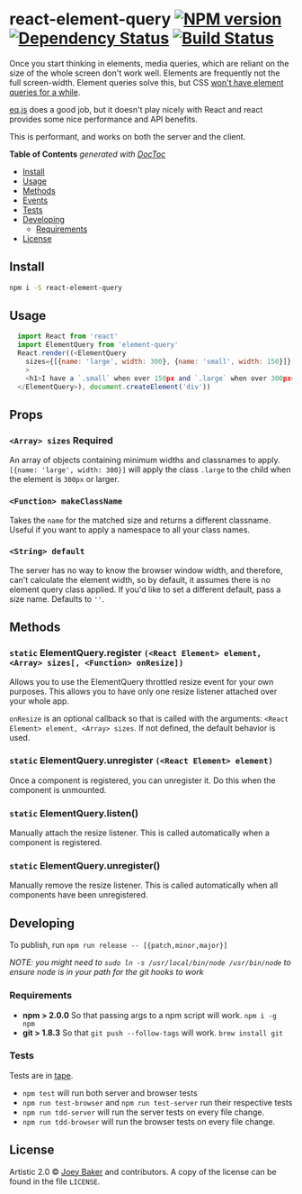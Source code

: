 # react-element-query [![NPM version][npm-image]][npm-url] [![Dependency Status][daviddm-url]][daviddm-image] [![Build Status][travis-image]][travis-url]

Once you start thinking in elements, media queries, which are reliant on the size of the whole screen don't work well. Elements are frequently not the full screen-width. Element queries solve this, but CSS [won't have element queries for a while](http://discourse.specifiction.org/t/element-queries/26).

[eq.js](https://github.com/snugug/eq.js) does a good job, but it doesn't play nicely with React and react provides some nice performance and API benefits.

This is performant, and works on both the server and the client.

<!-- START doctoc generated TOC please keep comment here to allow auto update -->
<!-- DON'T EDIT THIS SECTION, INSTEAD RE-RUN doctoc TO UPDATE -->
**Table of Contents**  *generated with [DocToc](http://doctoc.herokuapp.com/)*

- [Install](#install)
- [Usage](#usage)
- [Methods](#methods)
- [Events](#events)
- [Tests](#tests)
- [Developing](#developing)
  - [Requirements](#requirements)
- [License](#license)

<!-- END doctoc generated TOC please keep comment here to allow auto update -->

## Install

```sh
npm i -S react-element-query
```


## Usage
```js
  import React from 'react'
  import ElementQuery from 'element-query'
  React.render((<ElementQuery
    sizes={[{name: 'large', width: 300}, {name: 'small', width: 150}]}
    >
    <h1>I have a `.small` when over 150px and `.large` when over 300px</h1>
  </ElementQuery>), document.createElement('div'))
```

## Props
### `<Array> sizes` **Required**
An array of objects containing minimum widths and classnames to apply. `[{name: 'large', width: 300}]` will apply the class `.large` to the child when the element is `300px` or larger.

### `<Function> makeClassName`
Takes the `name` for the matched size and returns a different classname. Useful if you want to apply a namespace to all your class names.

### `<String> default`
The server has no way to know the browser window width, and therefore, can't calculate the element width, so by default, it assumes there is no element query class applied. If you'd like to set a different default, pass a size name. Defaults to `''`.

## Methods
### `static` ElementQuery.register `(<React Element> element, <Array> sizes[, <Function> onResize])`
Allows you to use the ElementQuery throttled resize event for your own purposes. This allows you to have only one resize listener attached over your whole app.

`onResize` is an optional callback so that is called with the arguments: `<React Element> element, <Array> sizes`. If not defined, the default behavior is used.

### `static` ElementQuery.unregister `(<React Element> element)`
Once a component is registered, you can unregister it. Do this when the component is unmounted.

### `static` ElementQuery.listen()
Manually attach the resize listener. This is called automatically when a component is registered.

### `static` ElementQuery.unregister()
Manually remove the resize listener. This is called automatically when all components have been unregistered.


## Developing
To publish, run `npm run release -- [{patch,minor,major}]`

_NOTE: you might need to `sudo ln -s /usr/local/bin/node /usr/bin/node` to ensure node is in your path for the git hooks to work_

### Requirements
* **npm > 2.0.0** So that passing args to a npm script will work. `npm i -g npm`
* **git > 1.8.3** So that `git push --follow-tags` will work. `brew install git`

### Tests
Tests are in [tape](https://github.com/substack/tape).

* `npm test` will run both server and browser tests
* `npm run test-browser` and `npm run test-server` run their respective tests
* `npm run tdd-server` will run the server tests on every file change.
* `npm run tdd-browser` will run the browser tests on every file change.

## License

Artistic 2.0 © [Joey Baker](http://byjoeybaker.com) and contributors. A copy of the license can be found in the file `LICENSE`.


[npm-url]: https://npmjs.org/package/react-element-query
[npm-image]: https://badge.fury.io/js/react-element-query.svg
[travis-url]: https://travis-ci.org/joeybaker/react-element-query
[travis-image]: https://travis-ci.org/joeybaker/react-element-query.svg?branch=master
[daviddm-url]: https://david-dm.org/joeybaker/react-element-query.svg?theme=shields.io
[daviddm-image]: https://david-dm.org/joeybaker/react-element-query
